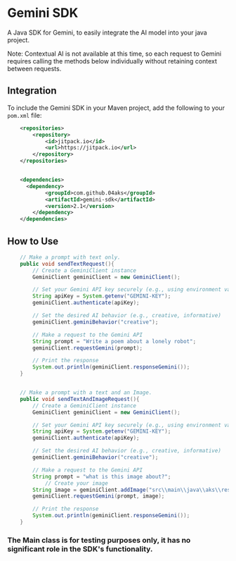 # Gemini SDK
  A Java SDK for Gemini, to easily integrate the AI model into your java project.
  
  Note: Contextual AI is not available at this time, so each request to Gemini requires calling the methods below individually without retaining context between requests.

## Integration
To include the Gemini SDK in your Maven project, add the following to your `pom.xml` file:
```xml
    <repositories>
        <repository>
            <id>jitpack.io</id>
            <url>https://jitpack.io</url>
        </repository>
    </repositories>


    <dependencies>
      <dependency>
            <groupId>com.github.04aks</groupId>
            <artifactId>gemini-sdk</artifactId>
            <version>2.1</version>
        </dependency>
    </dependencies>
```

## How to Use
```java
    // Make a prompt with text only.
    public void sendTextRequest(){
        // Create a GeminiClient instance
        GeminiClient geminiClient = new GeminiClient();

        // Set your Gemini API key securely (e.g., using environment variables)
        String apiKey = System.getenv("GEMINI-KEY");
        geminiClient.authenticate(apiKey);

        // Set the desired AI behavior (e.g., creative, informative)
        geminiClient.geminiBehavior("creative");

        // Make a request to the Gemini API
        String prompt = "Write a poem about a lonely robot";
        geminiClient.requestGemini(prompt);

        // Print the response
        System.out.println(geminiClient.responseGemini());
    }


    // Make a prompt with a text and an Image.
    public void sendTextAndImageRequest(){
        // Create a GeminiClient instance
        GeminiClient geminiClient = new GeminiClient();

        // Set your Gemini API key securely (e.g., using environment variables)
        String apiKey = System.getenv("GEMINI-KEY");
        geminiClient.authenticate(apiKey);

        // Set the desired AI behavior (e.g., creative, informative)
        geminiClient.geminiBehavior("creative");

        // Make a request to the Gemini API
        String prompt = "what is this image about?";
            // Create your image
        String image = geminiClient.addImage("src\\main\\java\\aks\\res\\wrapped.PNG");
        geminiClient.requestGemini(prompt, image);

        // Print the response
        System.out.println(geminiClient.responseGemini());
    }

```

### The Main class is for testing purposes only, it has no significant role in the SDK's functionality.

